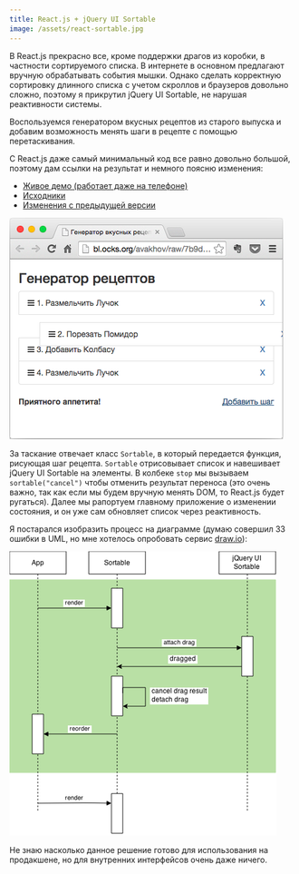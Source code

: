 ```yaml
---
title: React.js + jQuery UI Sortable
image: /assets/react-sortable.jpg
---
```

В React.js прекрасно все, кроме поддержки драгов из коробки,
в частности сортируемого списка.
В интернете в основном предлагают вручную обрабатывать события мышки. Однако сделать корректную сортировку
длинного списка с учетом скроллов и браузеров довольно сложно, поэтому я прикрутил
jQuery UI Sortable, не нарушая реактивности системы.

Воспользуемся генератором вкусных рецептов из старого выпуска [<i class="fa fa-external-link"></i>](http://vakhov.me/blog/2014/11/27/react-todo/index.html) и добавим возможность менять шаги в рецепте с
помощью перетаскивания.

С React.js даже самый минимальный код все равно довольно большой, поэтому дам ссылки на результат
и немного поясню изменения:

* [Живое демо (работает даже на телефоне)](http://bl.ocks.org/avakhov/raw/7b9d2b1a354e59dbfa63/)
* [Исходники](https://gist.github.com/avakhov/7b9d2b1a354e59dbfa63)
* [Изменения с предыдущей версии](https://gist.github.com/avakhov/a491f8d5eac0cbb74f91)

![](/assets/react-sortable/screen.png)

За таскание отвечает класс `Sortable`, в который передается функция, рисующая шаг рецепта.
`Sortable` отрисовывает список и навешивает jQuery UI Sortable на элементы.
В колбеке `stop` мы вызываем
`sortable("cancel")` чтобы отменить результат переноса (это очень важно,
так как если мы будем вручную менять DOM, то React.js будет ругаться). Далее
мы рапортуем главному
приложение о изменении состояния, и он уже сам
обновляет список через реактивность.

Я постарался изобразить процесс на диаграмме (думаю совершил 33 ошибки в UML, но мне
хотелось опробовать сервис [draw.io](http://draw.io)):

![](/assets/react-sortable/diag.png)

Не знаю насколько данное решение готово для использования на продакшене, но для внутренних интерфейсов
очень даже ничего.

